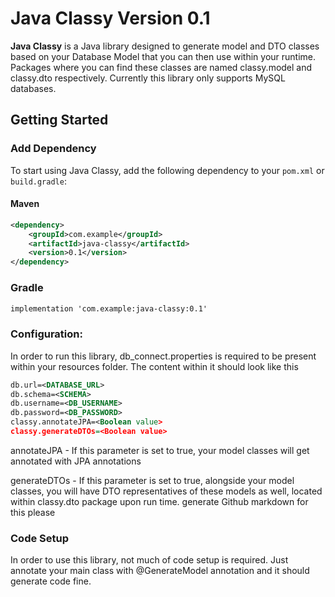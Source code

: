 # Java Classy Version 0.1

**Java Classy** is a Java library designed to generate model and DTO classes based on your Database Model that you can then use within your runtime. Packages where you can find these classes are named classy.model and classy.dto respectively. Currently this library only supports MySQL databases.


## Getting Started

### Add Dependency

To start using Java Classy, add the following dependency to your `pom.xml` or `build.gradle`:

#### Maven
```xml
<dependency>
    <groupId>com.example</groupId>
    <artifactId>java-classy</artifactId>
    <version>0.1</version>
</dependency>
```
### Gradle
```xml
implementation 'com.example:java-classy:0.1'
```

### Configuration:
In order to run this library, db_connect.properties is required to be present within your resources folder. The content within it should look like this
```xml
db.url=<DATABASE_URL>
db.schema=<SCHEMA>
db.username=<DB_USERNAME>
db.password=<DB_PASSWORD>
classy.annotateJPA=<Boolean value>
classy.generateDTOs=<Boolean value>
```

annotateJPA - If this parameter is set to true, your model classes will get annotated with JPA annotations

generateDTOs - If this parameter is set to true, alongside your model classes, you will have DTO representatives of these models as well, located within classy.dto package upon run time. 
generate Github markdown for this please

### Code Setup
In order to use this library, not much of code setup is required. Just annotate your main class with @GenerateModel annotation and it should generate code fine.
